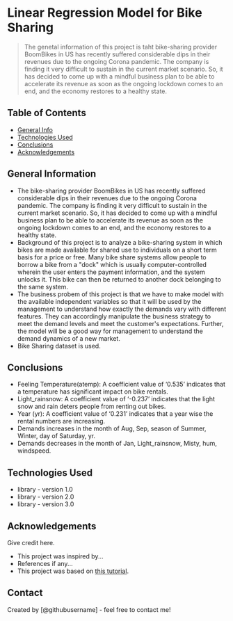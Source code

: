 # Linear Regression Model for Bike Sharing
> The genetal information of this project is taht bike-sharing provider BoomBikes in US has recently suffered considerable dips in their revenues due to the ongoing Corona pandemic. The company is finding it very difficult to sustain in the current market scenario. So, it has decided to come up with a mindful business plan to be able to accelerate its revenue as soon as the ongoing lockdown comes to an end, and the economy restores to a healthy state.



## Table of Contents
* [General Info](#general-information)
* [Technologies Used](#technologies-used)
* [Conclusions](#conclusions)
* [Acknowledgements](#acknowledgements)

<!-- You can include any other section that is pertinent to your problem -->

## General Information
- The bike-sharing provider BoomBikes in US has recently suffered considerable dips in their revenues due to the ongoing Corona pandemic. The company is finding it very difficult to sustain in the current market scenario. So, it has decided to come up with a mindful business plan to be able to accelerate its revenue as soon as the ongoing lockdown comes to an end, and the economy restores to a healthy state.
- Background of this project is to analyze a bike-sharing system in which bikes are made available for shared use to individuals on a short term basis for a price or free. Many bike share systems allow people to borrow a bike from a "dock" which is usually computer-controlled wherein the user enters the payment information, and the system unlocks it. This bike can then be returned to another dock belonging to the same system.
- The business probem of this project is that we have to make model with the available independent variables so that it will be used by the management to understand how exactly the  demands vary with different features. They can accordingly manipulate the business strategy to meet the demand levels and meet the customer's expectations. Further, the model will be a good way for management to understand the demand dynamics of a new market.
- Bike Sharing dataset is used.

<!-- You don't have to answer all the questions - just the ones relevant to your project. -->

## Conclusions
- Feeling Temperature(atemp): A coefficient value of ‘0.535’ indicates that a temperature has significant impact on bike rentals.
- Light_rainsnow: A coefficient value of ‘-0.237’ indicates that the light snow and rain deters people from renting out bikes.
- Year (yr): A coefficient value of ‘0.231’ indicates that a year wise the rental numbers are increasing.
- Demands increases in the month of Aug, Sep, season of Summer, Winter, day of Saturday, yr.
- Demands decreases in the month of Jan, Light_rainsnow, Misty, hum, windspeed.

<!-- You don't have to answer all the questions - just the ones relevant to your project. -->


## Technologies Used
- library - version 1.0
- library - version 2.0
- library - version 3.0

<!-- As the libraries versions keep on changing, it is recommended to mention the version of library used in this project -->

## Acknowledgements
Give credit here.
- This project was inspired by...
- References if any...
- This project was based on [this tutorial](https://www.example.com).


## Contact
Created by [@githubusername] - feel free to contact me!


<!-- Optional -->
<!-- ## License -->
<!-- This project is open source and available under the [... License](). -->

<!-- You don't have to include all sections - just the one's relevant to your project -->
